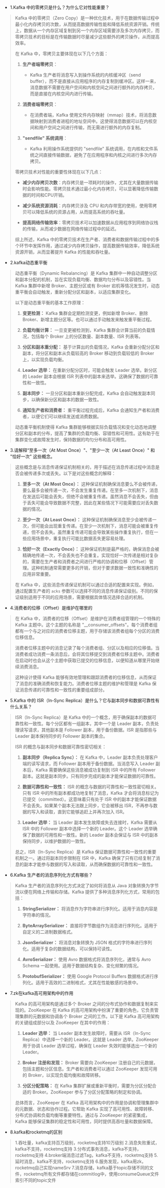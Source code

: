 
- 1.Kafka 中的零拷贝是什么？为什么它对性能重要？
> Kafka 中的零拷贝（Zero Copy）是一种优化技术，用于在数据传输过程中最小化内存拷贝的次数，从而提高数据传输性能和降低系统资源开销。传统上，数据从一个内存区域复制到另一个内存区域需要涉及多次内存拷贝，而零拷贝技术的目标是在传输数据时尽量减少这些额外的拷贝操作，从而提高效率。
> 
> 在 Kafka 中，零拷贝主要体现在以下几个方面：
> 
> 1. **生产者端零拷贝**：
>     - Kafka 生产者将消息写入到操作系统的内核缓冲区（send buffer），而不是直接从应用程序的内存复制到缓冲区。这样一来，消息数据不需要在用户空间和内核空间之间进行额外的内存拷贝，而是直接在内核空间内进行传输。
> 
> 2. **消费者端零拷贝**：
>     - 在消费者端，Kafka 使用文件内存映射（mmap）技术，将消息数据映射到消费者进程的地址空间中。这使得消息数据可以在内核空间和用户空间之间进行传输，而无需进行额外的内存复制。
> 
> 3. **"sendfile" 系统调用**：
>     - Kafka 利用操作系统提供的 "sendfile" 系统调用，在内核和文件系统之间直接传输数据，避免了在应用程序和内核之间进行多次内存拷贝。
> 
> 零拷贝技术对性能的重要性体现在以下几点：
> 
> - **减少内存拷贝次数**：内存拷贝是一项耗时的操作，尤其在大量数据传输时会影响性能。零拷贝技术通过最小化内存拷贝，可以显著降低传输数据的时间和CPU开销。
> 
> - **减少系统资源消耗**：内存拷贝涉及 CPU 和内存带宽的使用，使用零拷贝可以降低系统的资源占用，从而提高系统的吞吐量。
> 
> - **提高网络传输效率**：零拷贝技术可以加速数据从应用程序到网络协议栈的传输，从而减少数据在网络传输过程中的延迟。
> 
> 综上所述，Kafka 中的零拷贝技术在生产者、消费者和数据传输过程中的多个环节中发挥作用，通过减少内存拷贝操作，提高数据传输效率，降低系统资源开销，从而显著提升 Kafka 的性能和吞吐量。

- 2.kafka动态重平衡
> 动态重平衡（Dynamic Rebalancing）是 Kafka 集群中一种自动调整分区和副本分配的机制，旨在实现负载均衡、数据均匀分布以及容错性。当 Kafka 集群中新增 Broker、主题分区或有 Broker 宕机等情况发生时，动态重平衡会自动触发，重新分配分区和副本，以适应集群变化。
> 
> 以下是动态重平衡的基本工作原理：
> 
> 1. **变更检测：** Kafka 集群会定期检测变更，例如新增 Broker、删除 Broker、新增主题分区等。也可以通过手动触发来触发重平衡过程。
> 
> 2. **负载均衡计算：** 一旦变更被检测到，Kafka 集群会计算当前的负载情况，包括每个 Broker 上的分区数量、副本数量、ISR 列表等。
> 
> 3. **分区和副本重分配：** 基于计算出的负载情况，Kafka 会重新分配分区和副本，将分区和副本从负载较高的 Broker 移动到负载较低的 Broker 上，以实现负载均衡。
> 
> 4. **Leader 选举：** 在重新分配分区时，可能会触发 Leader 选举。新分区的 Leader 副本会根据 ISR 列表中的副本来选举。这确保了数据的可靠性和一致性。
> 
> 5. **副本同步：** 一旦分区和副本重新分配完成，Kafka 会自动触发副本同步，以确保新分区和副本的数据一致性。
> 
> 6. **通知生产者和消费者：** 重平衡过程完成后，Kafka 会通知生产者和消费者，以便它们可以继续发送或消费数据。
> 
> 动态重平衡机制使得 Kafka 集群能够根据实际负载情况和变化动态地调整分区和副本的分布，提高了集群的负载均衡、容错性和可用性。这有助于在集群变化或故障发生时，保持数据的均匀分布和高可用性。

- 3.请解释“至多一次（At Most Once）"、"至少一次（At Least Once）" 和 "恰好一次" 这些概念。
> 这些概念是与消息传递保证机制相关的，用于描述在消息传递过程中消息是否会被传递多次或丢失。以下是对这些概念的解释：
> 
> 1. **至多一次（At Most Once）：**
>    这种保证机制确保消息要么不会被传递，要么最多会被传递一次，不会发生重复传递。在至多一次机制下，消息在发送后可能会丢失，但绝不会被重复传递。虽然消息不会丢失，但由于丢失可能会导致数据不完整，因此在某些情况下可能需要应对丢失数据的情况。
> 
> 2. **至少一次（At Least Once）：**
>    这种保证机制确保消息至少会被传递一次，但可能会出现重复传递。在至少一次机制下，消息可能会被重复传递，但不会丢失。虽然重复传递可能会导致某些操作重复执行，但在一些应用场景中，重复执行可能比数据丢失更容易处理。
> 
> 3. **恰好一次（Exactly Once）：**
>    这种保证机制是最严格的，确保消息会被精确地传递一次，不会丢失也不会重复。实现恰好一次传递是相对复杂的，需要在生产者和消费者之间进行严格的协调和位移（Offset）管理。这种机制通常需要更多的开销，但对于要求数据一致性和准确性的应用非常重要。
> 
> 在 Kafka 中，这些消息传递保证机制可以通过合适的配置来实现。例如，通过配置生产者的 `acks` 参数可以选择不同的消息传递保证级别。不同的保证级别适用于不同的应用场景，需要根据具体情况选择合适的机制。

- 4.消费者的位移（Offset）是维护在哪里的
> 在 Kafka 中，消费者的位移（Offset）是维护在消费者组管理的一个特殊的 Kafka 主题中。这个主题的名称是 "__consumer_offsets"。每个消费者组都有一个与之对应的消费者位移主题，用于存储该消费者组每个分区的消费位移信息。
> 
> 消费者位移主题中的消息记录了每个消费者组、分区以及相应的位移值。当消费者成功消费一条消息后，会将其位移提交到消费者位移主题中。消费者在启动时也会从这个主题中获取已提交的位移信息，以便知道从哪里开始继续消费消息。
> 
> 这种设计使得 Kafka 能够有效地管理和跟踪消费者的位移信息，从而保证了消息的准确消费和恢复能力。消费者位移主题的维护和管理是 Kafka 保证消息传递的可靠性和一致性的重要组成部分。

- 5.Kafka 中的 ISR（In-Sync Replica）是什么？它与副本同步和数据可靠性有什么关系？
> ISR（In-Sync Replica）是 Kafka 中的一个概念，用于确保副本的数据可靠性和一致性。每个分区都有一组副本，其中一个是 Leader 副本，负责处理读写请求，其他副本是 Follower 副本，用于备份数据。ISR 是指那些与 Leader 副本保持同步的 Follower 副本的集合。
> 
> ISR 的概念与副本同步和数据可靠性密切相关：
> 
> 1. **副本同步（Replica Sync）：** 在 Kafka 中，Leader 副本负责处理客户端的读写请求，而 Follower 副本用于备份数据。当消息写入 Leader 副本后，Kafka 需要确保这些消息被成功复制到 ISR 中的所有 Follower 副本。这就是副本同步。只有同步完成的副本才能保证数据的可靠性。
> 
> 2. **数据可靠性和一致性：** ISR 的概念与数据的可靠性和一致性密切相关。只有 ISR 中的所有副本都成功地复制了消息，Kafka 才会将消息标记为已提交（committed）。这意味着只有处于 ISR 中的副本才能保证数据不会丢失。如果某个副本无法跟上同步，它会被移出 ISR，不再参与数据的写入和读取，直到它能够追赶上并再次加入 ISR。
> 
> 3. **Leader 选举：** 当 Leader 副本发生故障或失去连接时，Kafka 需要从 ISR 中的 Follower 副本中选择一个新的 Leader。这个 Leader 选举确保了数据的可用性和一致性。新的 Leader 副本会保证与 ISR 中的副本保持同步，以维护数据的一致性。
> 
> 总之，ISR（In-Sync Replica）是 Kafka 保证数据可靠性和一致性的重要机制之一。通过将副本同步限制在 ISR 中，Kafka 确保了只有已经复制了消息的副本才能参与数据的写入和读取，从而确保数据的可靠性和一致性。

- 6.Kafka 生产者的消息序列化方式有哪些？
> Kafka 生产者的消息序列化方式决定了如何将消息从 Java 对象转换为字节流以便在网络上传输和存储。Kafka 提供了多种消息序列化方式，常用的包括：
> 
> 1. **StringSerializer：** 将消息作为字符串进行序列化。适用于消息内容是字符串的情况。
> 
> 2. **ByteArraySerializer：** 直接将字节数组作为消息进行序列化。适用于自定义的二进制数据格式。
> 
> 3. **JsonSerializer：** 将消息对象转换为 JSON 格式的字符串进行序列化。适用于复杂的数据结构，可以保持可读性。
> 
> 4. **AvroSerializer：** 使用 Avro 数据格式将消息序列化，通常与 Avro Schema 一起使用。适用于数据结构复杂、变化频繁的情况。
> 
> 5. **ProtobufSerializer：** 使用 Google Protocol Buffers 数据格式进行序列化。适用于高效的二进制格式，尤其在性能敏感的场景中。

- 7.zk在kafka高可用架构中的作用
> Kafka 的高可用架构是通过多个 Broker 之间的分布式协作和数据复制来实现的。ZooKeeper 在 Kafka 的高可用架构中扮演了重要的角色，它负责管理集群的元数据和协调各个 Broker 之间的工作。以下是 Kafka 高可用架构的关键组成部分以及 ZooKeeper 在其中的作用：
> 
> 1. **Leader 选举：** 当 Leader 副本发生故障时，需要从 ISR（In-Sync Replica）中选择一个新的 Leader。这就是 Leader 选举。ZooKeeper 用于协调 Leader 选举过程，确保在 Leader 失效时能够选出一个新的 Leader。
> 
> 2. **Broker 注册和发现：** Broker 需要向 ZooKeeper 注册自己的元数据，包括主题和分区信息。生产者和消费者可以通过 ZooKeeper 发现可用的 Broker，以实现负载均衡和故障转移。
> 
> 3. **分区分配策略：** 在 Kafka 集群扩展或重新平衡时，需要为分区分配合适的 Broker。ZooKeeper 参与了分区分配策略的制定和协调。
> 
> 
> 总体而言，ZooKeeper 在 Kafka 高可用架构中的作用是协调和管理集群中的元数据、状态和协作过程。它帮助 Kafka 实现了高可用性、故障转移、分布式协调和负载均衡等重要特性。通过与 ZooKeeper 的紧密集成，Kafka 能够保证集群的稳定性和可用性，同时提供高吞吐量和数据保障。

- 8.kafka和rocketmq的区别
> 1.吞吐量，kafka支持百万级别，rocketmq支持10万级别
> 2.消息失败重试，kafka不支持，rocketmq支持
> 3.分布式事务消息，kafka不支持，rocketmq支持
> 4.broker端消息过滤Tag，kafka不支持，rocketmq支持
> 5.延时消息，kafka不支持，rocketmq支持
> 6.服务发现，kafka用zk，rocketmq自己实现nameSrv
> 7.消息存储，kafka基于topic存储不同的文件，rocketmq所有文件都存储在commitlog中，使用consumeQueue文件索引不同的topic文件